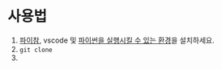 # 사용법

1. [파이참](https://www.jetbrains.com/ko-kr/pycharm/download/), vscode 및 [파이썬을 실행시킬 수 있는 환경](https://engineershelp.tistory.com/534)을 설치하세요.
2. ```git clone ```
3. 
